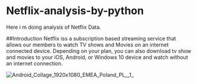 # Netflix-analysis-by-python
Here i m doing analysis of Netflix Data.

##Introduction
    Netflix iss a subscription based streaming service that allows our members to watch TV shows and Movies on an internet connected device. Depending on your plan, you can also download tv show and movies to your
    iOS, Android, or Windows 10 device and watch without an internet connection.
    
    
    
   
![Android_Collage_1920x1080_EMEA_Poland_PL__1_](https://github.com/arshad33199/Netflix-analysis-by-python/assets/142779412/d6560e41-0ee4-48ec-97f4-f10ca5a6d321)
